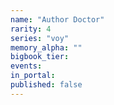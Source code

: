 ```yaml
---
name: "Author Doctor"
rarity: 4
series: "voy"
memory_alpha: ""
bigbook_tier:
events:
in_portal:
published: false
---
```

